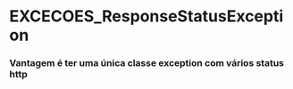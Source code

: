 # EXCECOES_ResponseStatusException
### Vantagem é ter uma única classe exception com vários status http
